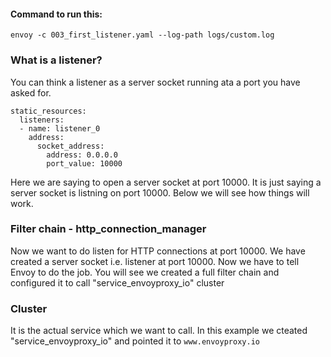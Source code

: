 #### Command to run this:
```
envoy -c 003_first_listener.yaml --log-path logs/custom.log
```

### What is a listener?

You can think a listener as a server socket running ata a port you have asked for.

```
static_resources:
  listeners:
  - name: listener_0
    address:
      socket_address:
        address: 0.0.0.0
        port_value: 10000
```

Here we are saying to open a server socket at port 10000. It is just saying a server socket is listning on port 10000. Below we will see how things will work.

### Filter chain - http_connection_manager

Now we want to do listen for HTTP connections at port 10000. We have created a server socket i.e. listener at port 10000. Now we have to tell Envoy to do the job.
You will see we created a full filter chain and configured it to call "service_envoyproxy_io" cluster

### Cluster
It is the actual service which we want to call. In this example we cteated "service_envoyproxy_io" and pointed it to ```www.envoyproxy.io```